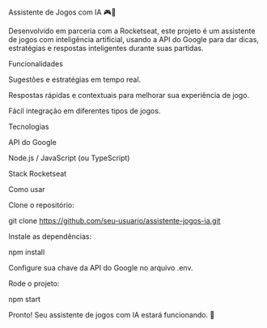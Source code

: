 Assistente de Jogos com IA 🎮🤖

Desenvolvido em parceria com a Rocketseat, este projeto é um assistente de jogos com inteligência artificial, usando a API do Google para dar dicas, estratégias e respostas inteligentes durante suas partidas.

Funcionalidades

Sugestões e estratégias em tempo real.

Respostas rápidas e contextuais para melhorar sua experiência de jogo.

Fácil integração em diferentes tipos de jogos.

Tecnologias

API do Google

Node.js / JavaScript (ou TypeScript)

Stack Rocketseat

Como usar

Clone o repositório:

git clone https://github.com/seu-usuario/assistente-jogos-ia.git


Instale as dependências:

npm install


Configure sua chave da API do Google no arquivo .env.

Rode o projeto:

npm start


Pronto! Seu assistente de jogos com IA estará funcionando. 🚀
